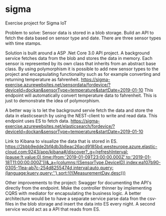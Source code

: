 # sigma
Exercise project for Sigma IoT

Problem to solve:
Sensor data is stored in a blob storage.
Build an API to fetch the data based on sensor type and date.
There are three sensor types with time stamps.

Solution is built around a ASP .Net Core 3.0 API project.
A background service fetches data from the blob and stores the data in memory. Each sensor is represented by its own class that inherits from an abstract base class.
By using polymorphism it is possible to add new sensor types to the project and encapsulating functionality such as for example converting and returning temperature as fahrenheit.
https://sigma-exercise.azurewebsites.net/sensordata/fordevice/?deviceId=dockan&sensorType=temperature&startDate=2019-01-10
This endpoint will automatically convert temperature data to fahrenheit. This is just to demonstrate the idea of polymorphism.

A better way is to let the background servie fetch the data and store the data in elasticsearch by using the NEST-client to write and read data.
This endpoint uses ES to fetch data.
https://sigma-exercise.azurewebsites.net/elasticsearch/fordevice/?deviceId=dockan&sensorType=temperature&startDate=2019-01-10

Link to Kibana to visualize the data that is stored in ES.
https://2bbb9edde2bf4db3b8eac26acd9185bd.westeurope.azure.elastic-cloud.com:9243/app/kibana#/discover?_g=(refreshInterval:(pause:!t,value:0),time:(from:'2019-01-09T23:00:00.000Z',to:'2019-01-18T11:00:00.000Z'))&_a=(columns:!(SensorType,DeviceID),index:ea107b90-0305-11ea-ab7c-254d8255474d,interval:auto,query:(language:kuery,query:''),sort:!(!(MeasurementDay,desc)))

Other improvements to the project:
Swagger for documenting the API's directly from the endpoint.
Mske the controller thinner by implementing CQRS with mediator for encapsulating the business logic. 
A better architecture would be to have a separate service parse data fron the csv-files in the blob storage and 
insert the data into ES every night.
A second service would act as a API that reads from ES.
